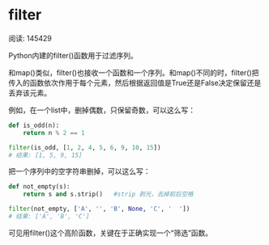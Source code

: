 # filter

阅读: 145429

Python内建的filter()函数用于过滤序列。

和map()类似，filter()也接收一个函数和一个序列。和map()不同的时，filter()把传入的函数依次作用于每个元素，然后根据返回值是True还是False决定保留还是丢弃该元素。

例如，在一个list中，删掉偶数，只保留奇数，可以这么写：

```Python
def is_odd(n):
    return n % 2 == 1

filter(is_odd, [1, 2, 4, 5, 6, 9, 10, 15])
# 结果: [1, 5, 9, 15]
```

把一个序列中的空字符串删掉，可以这么写：

```Python
def not_empty(s):
    return s and s.strip()   #strip 剥光，去掉前后空格

filter(not_empty, ['A', '', 'B', None, 'C', '  '])
# 结果: ['A', 'B', 'C']
```

可见用filter()这个高阶函数，关键在于正确实现一个“筛选”函数。
